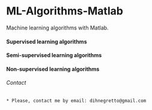 # ML-Algorithms-Matlab
Machine learning algorithms with Matlab.

#### Supervised learning algorithms



#### Semi-supervised learning algorithms



#### Non-supervised learning algorithms






###### Contact
    * Please, contact me by email: dihnegretto@gmail.com
